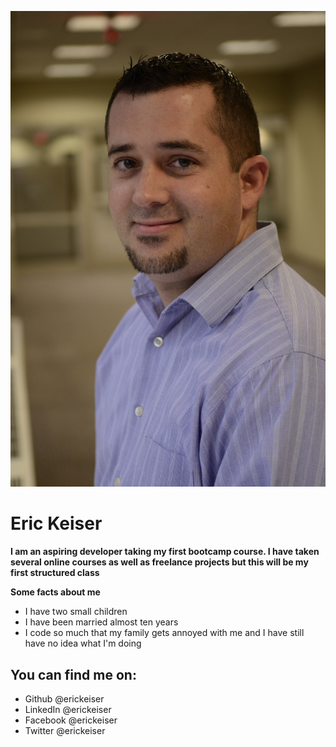 ![local photo](../img/Eric_Keiser.jpg)
# Eric Keiser

**I am an aspiring developer taking my first bootcamp course. I have taken several online courses as well as freelance projects but this will be my first structured class** 

**Some facts about me**
* I have two small children
* I have been married almost ten years
* I code so much that my family gets annoyed with me and I have still have no idea what I'm doing 

**You can find me on:**
---
* Github @erickeiser
* LinkedIn @erickeiser
* Facebook @erickeiser
* Twitter @erickeiser  